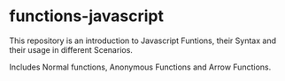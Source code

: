 # functions-javascript

This repository is an introduction to Javascript Funtions, their Syntax and their usage in different Scenarios.

Includes Normal functions, Anonymous Functions and Arrow Functions.
